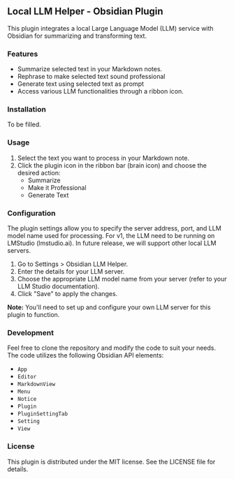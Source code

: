 ## Local LLM Helper - Obsidian Plugin

This plugin integrates a local Large Language Model (LLM) service with Obsidian for summarizing and transforming text.

### Features

* Summarize selected text in your Markdown notes.
* Rephrase to make selected text sound professional
* Generate text using selected text as prompt
* Access various LLM functionalities through a ribbon icon.

### Installation

To be filled.

### Usage

1. Select the text you want to process in your Markdown note.
2. Click the plugin icon in the ribbon bar (brain icon) and choose the desired action:
    * Summarize
    * Make it Professional
    * Generate Text

### Configuration

The plugin settings allow you to specify the server address, port, and LLM model name used for processing. 
For v1, the LLM need to be running on LMStudio (lmstudio.ai). In future release, we will support other local LLM servers.

1. Go to Settings > Obsidian LLM Helper.
2. Enter the details for your LLM server.
3. Choose the appropriate LLM model name from your server (refer to your LLM Studio documentation).
4. Click "Save" to apply the changes.

**Note:** You'll need to set up and configure your own LLM server for this plugin to function.

### Development

Feel free to clone the repository and modify the code to suit your needs. The code utilizes the following Obsidian API elements:

* `App`
* `Editor`
* `MarkdownView`
* `Menu`
* `Notice`
* `Plugin`
* `PluginSettingTab`
* `Setting`
* `View`

### License

This plugin is distributed under the MIT license. See the LICENSE file for details.
